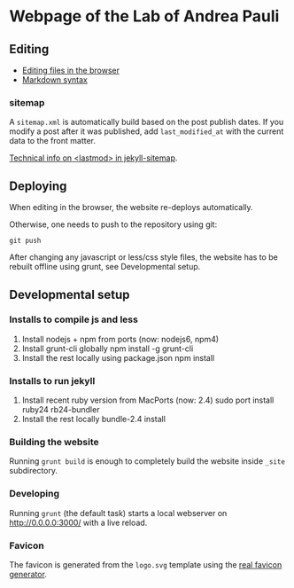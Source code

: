Webpage of the Lab of Andrea Pauli
==================================

Editing
-------

* [Editing files in the browser](https://help.github.com/articles/editing-files-in-your-repository/)
* [Markdown syntax](https://daringfireball.net/projects/markdown/syntax)

### sitemap

A `sitemap.xml` is automatically build based on the post publish dates. If you
modify a post after it was published, add `last_modified_at` with the current
data to the front matter.

[Technical info on &lt;lastmod&gt; in
jekyll-sitemap](https://github.com/jekyll/jekyll-sitemap#lastmod-tag).


Deploying
---------

When editing in the browser, the website re-deploys automatically.

Otherwise, one needs to push to the repository using git:

    git push

After changing any javascript or less/css style files, the website has to be
rebuilt offline using grunt, see Developmental setup.

Developmental setup
-------------------

### Installs to compile js and less

1. Install nodejs + npm from ports (now: nodejs6, npm4)
2. Install grunt-cli globally
    npm install -g grunt-cli
3. Install the rest locally using package.json
    npm install

### Installs to run jekyll

1. Install recent ruby version from MacPorts (now: 2.4)
    sudo port install ruby24 rb24-bundler
2. Install the rest locally
    bundle-2.4 install

### Building the website

Running `grunt build` is enough to completely build the website inside `_site`
subdirectory.


### Developing

Running `grunt` (the default task) starts a local webserver on
http://0.0.0.0:3000/ with a live reload.

### Favicon

The favicon is generated from the `logo.svg` template using the [real favicon
generator](http://realfavicongenerator.net/).

